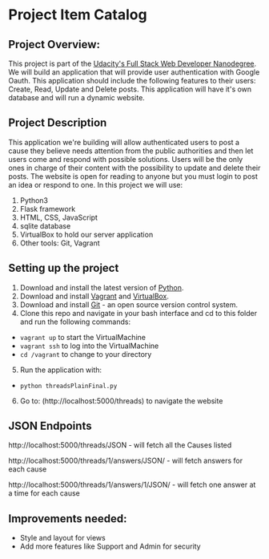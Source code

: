 # Project Item Catalog

## Project Overview:

This project is part of the [Udacity's Full Stack Web Developer Nanodegree](https://www.udacity.com/course/full-stack-web-developer-nanodegree--nd004).
We will build an application that will provide user authentication with Google Oauth. This application should include the following features to their users:
Create, Read, Update and Delete posts. This application will have it's own database and will run a dynamic website.

## Project Description

This application we're building will allow authenticated users to post a cause they believe needs attention from the public authorities and then let users come and respond with possible solutions. Users will be the only ones in charge of their content with the possibility to update and delete their posts. The website is open for reading to anyone but you must login to post an idea or respond to one.
In this project we will use:
<ol>
  <li>Python3</li>
  <li>Flask framework</li>
  <li>HTML, CSS, JavaScript</li>
  <li>sqlite database</li>
  <li>VirtualBox to hold our server application</li>
  <li>Other tools: Git, Vagrant</li>
 </ol>

## Setting up the project

1. Download and install the latest version of [Python](https://www.python.org/downloads/).
2. Download and install [Vagrant](https://www.vagrantup.com/) and [VirtualBox](https://www.virtualbox.org/).
3. Download and install [Git](https://git-scm.com/) - an open source version control system.
4. Clone this repo and navigate in your bash interface and cd to this folder and run the following commands:

- `vagrant up` to start the VirtualMachine
- `vagrant ssh` to log into the VirtualMachine
- `cd /vagrant` to change to your directory

5. Run the application with:

- `python threadsPlainFinal.py`

6. Go to: (http://localhost:5000/threads) to navigate the website

## JSON Endpoints

http://localhost:5000/threads/JSON - will fetch all the Causes listed

http://localhost:5000/threads/1/answers/JSON/ - will fetch answers for each cause

http://localhost:5000/threads/1/answers/1/JSON/ - will fetch one answer at a time for each cause

## Improvements needed:
- Style and layout for views
- Add more features like Support and Admin for security
